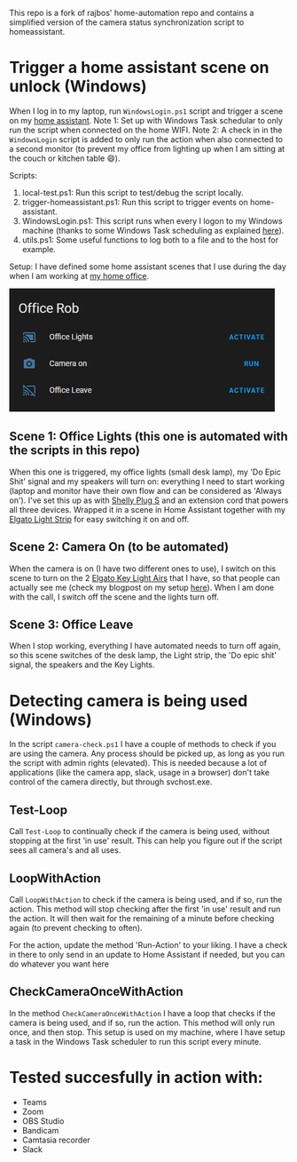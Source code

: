 This repo is a fork of rajbos' home-automation repo and contains a simplified version of the camera status synchronization script to homeassistant.


# Trigger a home assistant scene on unlock (Windows)
When I log in to my laptop, run `WindowsLogin.ps1` script and trigger a scene on my [home assistant](https://www.home-assistant.io/).
Note 1: Set up with Windows Task schedular to only run the script when connected on the home WIFI.
Note 2: A check in in the `WindowsLogin` script is added to only run the action when also connected to a second monitor (to prevent my office from lighting up when I am sitting at the couch or kitchen table 😄).

Scripts:
1. local-test.ps1: Run this script to test/debug the script locally.
1. trigger-homeassistant.ps1: Run this script to trigger events on home-assistant.
1. WindowsLogin.ps1: This script runs when every I logon to my Windows machine (thanks to some Windows Task scheduling as explained [here](https://www.howtogeek.com/141894/how-to-use-powershell-to-detect-logins-and-alert-through-email/)).
1. utils.ps1: Some useful functions to log both to a file and to the host for example.

Setup:
I have defined some home assistant scenes that I use during the day when I am working at [my home office](https://devopsjournal.io/blog/2021/05/13/home-setup).  

![screen shot of 3 scenes in home assistant: Office Lights, Camera On, Office Leave](/homeassistant.png)  

## Scene 1: Office Lights (this one is automated with the scripts in this repo)
When this one is triggered, my office lights (small desk lamp), my 'Do Epic Shit' signal and my speakers will turn on: everything I need to start working (laptop and monitor have their own flow and can be considered as 'Always on'). I've set this up as with [Shelly Plug S](https://shelly.cloud/products/shelly-plug-s-smart-home-automation-device/) and an extension cord that powers all three devices. Wrapped it in a scene in Home Assistant together with my [Elgato Light Strip](https://www.elgato.com/en/light-strip) for easy switching it on and off. 

## Scene 2: Camera On (to be automated)
When the camera is on (I have two different ones to use), I switch on this scene to turn on the 2 [Elgato Key Light Airs](https://www.elgato.com/en/key-light-air) that I have, so that people can actually see me (check my blogpost on my setup [here](https://devopsjournal.io/blog/2021/05/13/home-setup)). When I am done with the call, I switch off the scene and the lights turn off.

## Scene 3: Office Leave
When I stop working, everything I have automated needs to turn off again, so this scene switches of the desk lamp, the Light strip, the 'Do epic shit' signal, the speakers and the Key Lights.

# Detecting camera is being used (Windows)
In the script `camera-check.ps1` I have a couple of methods to check if you are using the camera. Any process should be picked up, as long as you run the script with admin rights (elevated). This is needed because a lot of applications (like the camera app, slack, usage in a browser) don't take control of the camera directly, but through svchost.exe.

## Test-Loop
Call `Test-Loop` to continually check if the camera is being used, without stopping at the first 'in use' result. This can help you figure out if the script sees all camera's and all uses.

## LoopWithAction
Call `LoopWithAction` to check if the camera is being used, and if so, run the action. This method will stop checking after the first 'in use' result and run the action. It will then wait for the remaining of a minute before checking again (to prevent checking to often).

For the action, update the method 'Run-Action' to your liking. I have a check in there to only send in an update to Home Assistant if needed, but you can do whatever you want here

## CheckCameraOnceWithAction
In the method `CheckCameraOnceWithAction` I have a loop that checks if the camera is being used, and if so, run the action. This method will only run once, and then stop. This setup is used on my machine, where I have setup a task in the Windows Task scheduler to run this script every minute.

# Tested succesfully in action with:
- Teams
- Zoom
- OBS Studio
- Bandicam
- Camtasia recorder
- Slack
